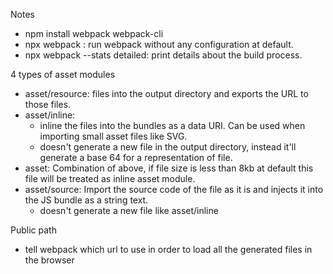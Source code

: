 Notes

- npm install webpack webpack-cli
- npx webpack : run webpack without any configuration at default.
- npx webpack --stats detailed: print details about the build process.

4 types of asset modules

- asset/resource: files into the output directory and exports the URL to those files.
- asset/inline:
  - inline the files into the bundles as a data URI. Can be used when importing small asset files like SVG.
  - doesn't generate a new file in the output directory, instead it'll generate a base 64 for a representation of file.
- asset: Combination of above, if file size is less than 8kb at default this file will be treated as inline asset module.
- asset/source: Import the source code of the file as it is and injects it into the JS bundle as a string text.
  - doesn't generate a new file like asset/inline

Public path

- tell webpack which url to use in order to load all the generated files in the browser
